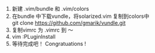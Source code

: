 1. 新建 .vim/bundle 和 .vim/colors      
2. 在bundle 中下载vundle，将solarized.vim 复制到colors中        
	git clone https://github.com/gmarik/vundle.git
3. 复制vimrc 为 .vimrc 到 ～    
4. vim :PLuginInstall           
5. 等待完成吧！ Congratuations !
